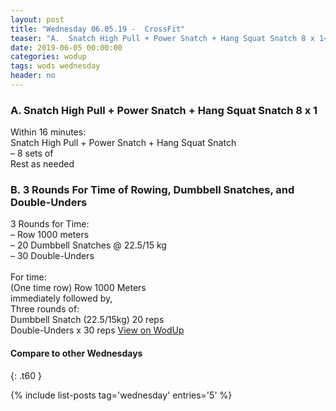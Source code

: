 ```yaml
---
layout: post
title: "Wednesday 06.05.19 -  CrossFit"
teaser: "A.  Snatch High Pull + Power Snatch + Hang Squat Snatch 8 x 1<br/> B.  3 Rounds For Time of Rowing, Dumbbell Snatches, and Double-Unders"
date: 2019-06-05 00:00:00
categories: wodup
tags: wods wednesday
header: no
---
```



<h3>A.  Snatch High Pull + Power Snatch + Hang Squat Snatch 8 x 1</h3>
Within 16 minutes:<br/>
Snatch High Pull + Power Snatch + Hang Squat Snatch<br/>– 8 sets of <br/>Rest as needed<br/>
<h3>B.  3 Rounds For Time of Rowing, Dumbbell Snatches, and Double-Unders</h3>
3 Rounds for Time:<br/>– Row 1000 meters<br/>– 20 Dumbbell Snatches @ 22.5/15 kg<br/>– 30 Double-Unders<br/><br/>For time:<br/>
(One time row) Row 1000 Meters<br/>
immediately followed by,<br/>
Three rounds of:<br/>
Dumbbell Snatch (22.5/15kg) 20 reps<br/>
Double-Unders x 30 reps
<a href="https://www.wodup.com/gyms/asphodel/wods/17227" target="blank">View on WodUp</a>


#### Compare to other Wednesdays
{: .t60 }

{% include list-posts tag='wednesday' entries='5' %}